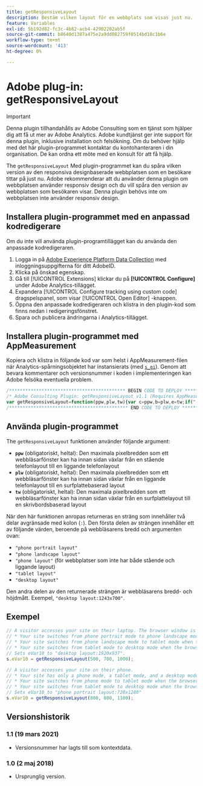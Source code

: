 ```yaml
---
title: getResponsiveLayout
description: Bestäm vilken layout för en webbplats som visas just nu.
feature: Variables
exl-id: 5b192d02-fc3c-4b82-acb4-42902202ab5f
source-git-commit: b8640d1387a475e2a9dd082759f0514bd18c1b6e
workflow-type: tm+mt
source-wordcount: '413'
ht-degree: 0%

---
```


# Adobe plug-in: getResponsiveLayout

>[!IMPORTANT]
>
>Denna plugin tillhandahålls av Adobe Consulting som en tjänst som hjälper dig att få ut mer av Adobe Analytics. Adobe kundtjänst ger inte support för denna plugin, inklusive installation och felsökning. Om du behöver hjälp med det här plugin-programmet kontaktar du kontohanteraren i din organisation. De kan ordna ett möte med en konsult för att få hjälp.

The `getResponsiveLayout` Med plugin-programmet kan du spåra vilken version av den responsiva designbaserade webbplatsen som en besökare tittar på just nu. Adobe rekommenderar att du använder denna plugin om webbplatsen använder responsiv design och du vill spåra den version av webbplatsen som besökaren visar. Denna plugin behövs inte om webbplatsen inte använder responsiv design.

<!--## Install the plug-in using the Web SDK or the Adobe Analytics extension

Adobe offers an extension that allows you to use most commonly-used plug-ins.

1. Log in to [Adobe Experience Platform Data Collection](https://experience.adobe.com/data-collection) using your AdobeID credentials.
1. Click the desired tag property.
1. Go to the [!UICONTROL Extensions] tab, then click on the [!UICONTROL Catalog] button
1. Install and publish the [!UICONTROL Common Analytics Plugins] extension
1. If you haven't already, create a rule labeled "Initialize Plug-ins" with the following configuration:
    * Condition: None
    * Event: Core – Library Loaded (Page Top)
1. Add an action to the above rule with the following configuration:
    * Extension: Common Analytics Plugins
    * Action Type: Initialize getResponsiveLayout
1. Save and publish the changes to the rule.-->

## Installera plugin-programmet med en anpassad kodredigerare

Om du inte vill använda plugin-programtillägget kan du använda den anpassade kodredigeraren.

1. Logga in på [Adobe Experience Platform Data Collection](https://experience.adobe.com/data-collection) med inloggningsuppgifterna för ditt AdobeID.
1. Klicka på önskad egenskap.
1. Gå till [!UICONTROL Extensions] klickar du på **[!UICONTROL Configure]** under Adobe Analytics-tillägget.
1. Expandera [!UICONTROL Configure tracking using custom code] dragspelspanel, som visar [!UICONTROL Open Editor] -knappen.
1. Öppna den anpassade kodredigeraren och klistra in den plugin-kod som finns nedan i redigeringsfönstret.
1. Spara och publicera ändringarna i Analytics-tillägget.

## Installera plugin-programmet med AppMeasurement

Kopiera och klistra in följande kod var som helst i AppMeasurement-filen när Analytics-spårningsobjektet har instansierats (med [`s_gi`](../functions/s-gi.md)). Genom att bevara kommentarer och versionsnummer i koden i implementeringen kan Adobe felsöka eventuella problem.

```js
/******************************************* BEGIN CODE TO DEPLOY *******************************************/
/* Adobe Consulting Plugin: getResponsiveLayout v1.1 (Requires AppMeasurement) */
var getResponsiveLayout=function(ppw,plw,tw){var c=ppw,b=plw,e=tw;if("-v"===c)return{plugin:"getResponsiveLayout",version:"1.1"};a:{if("undefined"!==typeof window.s_c_il){var a=0;for(var d;a<window.s_c_il.length;a++)if(d=window.s_c_il[a],d._c&&"s_c"===d._c){a=d;break a}}a=void 0}"undefined"!==typeof a&&(a.contextData.getResponsiveLayout="1.1");if(!(isNaN(c)||isNaN(b)||isNaN(e)||b<c||e<b))return a=window.innerWidth||document.documentElement.clientWidth||document.body.clientWidth,(c<b&&a<=b?a<=c?"phone portrait layout":"phone landscape layout":a<=b?"phone layout":a<=e?"tablet layout":"desktop layout")+":"+a+"x"+(window.innerHeight||document.documentElement.clientHeight||document.body.clientHeight)};
/******************************************** END CODE TO DEPLOY ********************************************/
```

## Använda plugin-programmet

The `getResponsiveLayout` funktionen använder följande argument:

* **`ppw`** (obligatoriskt, heltal): Den maximala pixelbredden som ett webbläsarfönster kan ha innan sidan växlar från en stående telefonlayout till en liggande telefonlayout
* **`plw`** (obligatoriskt, heltal): Den maximala pixelbredden som ett webbläsarfönster kan ha innan sidan växlar från en liggande telefonlayout till en surfplattebaserad layout
* **`tw`** (obligatoriskt, heltal): Den maximala pixelbredden som ett webbläsarfönster kan ha innan sidan växlar från en surfplattelayout till en skrivbordsbaserad layout

När den här funktionen anropas returneras en sträng som innehåller två delar avgränsade med kolon (`:`). Den första delen av strängen innehåller ett av följande värden, beroende på webbläsarens bredd och argumenten ovan:

* `"phone portrait layout"`
* `"phone landscape layout"`
* `"phone layout"` (för webbplatser som inte har både stående och liggande layout)
* `"tablet layout"`
* `"desktop layout"`

Den andra delen av den returnerade strängen är webbläsarens bredd- och höjdmått. Exempel, `"desktop layout:1243x700"`.

## Exempel

```js
// A visitor accesses your site on their laptop. The browser window is maximized.
// * Your site switches from phone portrait mode to phone landscape mode when the browser width is greater than 500 pixels
// * Your site switches from phone landscape mode to tablet mode when the browser width is greater than 700 pixels
// * Your site switches from tablet mode to desktop mode when the browser width is greater than 1000 pixels
// Sets eVar10 to "desktop layout:1920x937".
s.eVar10 = getResponsiveLayout(500, 700, 1000);

// A visitor accesses your site on their phone.
// * Your site has only a phone mode, a tablet mode, and a desktop mode
// * Your site switches from phone mode to tablet mode when the browser width is greater than 800 pixels
// * Your site switches from tablet mode to desktop mode when the browser width is greater than 1,100 pixels
// Sets eVar10 to "phone portrait layout:720x1280"
s.eVar10 = getResponsiveLayout(800, 800, 1100);
```

## Versionshistorik

### 1.1 (19 mars 2021)

* Versionsnummer har lagts till som kontextdata.

### 1.0 (2 maj 2018)

* Ursprunglig version.
